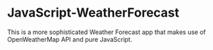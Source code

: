 # JavaScript-WeatherForecast

This is a more sophisticated Weather Forecast app that makes use of OpenWeatherMap API and pure JavaScript.
